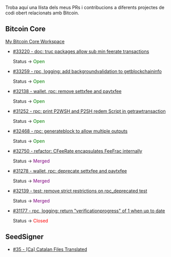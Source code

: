 Troba aquí una llista dels meus PRs i contribucions a diferents projectes de codi obert relacionats amb Bitcoin.

## Bitcoin Core

[My Bitcoin Core Workspace](https://github.com/polespinasa/bitcoin)

- [#33220 - doc: truc packages allow sub min feerate transactions](https://github.com/bitcoin/bitcoin/pull/33220)

	Status &rarr; <span style="color: green;">Open</span>

- [#33259 - rpc, logging: add backgroundvalidation to getblockchaininfo](https://github.com/bitcoin/bitcoin/pull/33259)

	Status &rarr; <span style="color: green;">Open</span>

- [#32138 - wallet, rpc: remove settxfee and paytxfee](https://github.com/bitcoin/bitcoin/pull/32138)

	Status &rarr; <span style="color: green;">Open</span>

- [#31252 - rpc: print P2WSH and P2SH redem Script in getrawtransaction](https://github.com/bitcoin/bitcoin/pull/31252)

	Status &rarr; <span style="color: green;">Open</span>

- [#32468 - rpc: generateblock to allow multiple outputs](https://github.com/bitcoin/bitcoin/pull/32468)

	Status &rarr; <span style="color: green;">Open</span>

- [#32750 - refactor: CFeeRate encapsulates FeeFrac internally](https://github.com/bitcoin/bitcoin/pull/32750)

	Status &rarr; <span style="color: purple;">Merged</span>

- [#31278 - wallet, rpc: deprecate settxfee and paytxfee](https://github.com/bitcoin/bitcoin/pull/31278)

	Status &rarr; <span style="color: purple;">Merged</span>

- [#32139 - test: remove strict restrictions on rpc_deprecated test](https://github.com/bitcoin/bitcoin/pull/32139)

	Status &rarr; <span style="color: purple;">Merged</span>

- [#31177 - rpc, logging: return "verificationprogress" of 1 when up to date](https://github.com/bitcoin/bitcoin/pull/31177)

	Status &rarr; <span style="color: red;">Closed</span>


## SeedSigner

- [#35 - [Ca] Catalan Files Translated](https://github.com/SeedSigner/seedsigner-translations/pull/35)